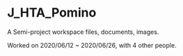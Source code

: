 # J_HTA_Pomino
A Semi-project workspace files, documents, images.


Worked on 2020/06/12 ~ 2020/06/26, with 4 other people.
